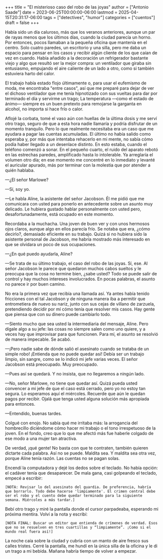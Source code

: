 +++
title = "El misterioso caso del robo de las joyas"
author = ["Antonio Saade"]
date = 2023-06-25T00:00:00-06:00
lastmod = 2025-04-15T20:31:17-06:00
tags = ["detectives", "humor"]
categories = ["cuentos"]
draft = false
+++

Había sido un día caluroso, más que los veranos anteriores, aunque un par de rayas menos que los últimos días, cuando la ciudad parecía un horno. Por entonces, pocos llamaban a la pequeña oficina que mantenía en el centro. Solo cuatro paredes, un escritorio y una silla, pero me daba un espacio para pensar en los casos y recibir algún cliente de los que caían de vez en cuando. Había añadido a la decoración un refrigerador bastante viejo y algo que resultó ser la mejor compra: un ventilador que giraba sin entusiasmo, empujando el aire caliente de un lado a otro, como si también estuviera harto del calor.

El trabajo había estado flojo últimamente o, para usar el eufemismo de moda, me encontraba "entre casos", así que me preparé para dejar de ver el dichoso ventilador que me tenía hipnotizado con sus vueltas para dar por terminado el día y servirme un trago; La temperatura —como el estado de ánimo— siempre es un buen pretexto para remojarse la garganta en alcohol, no importa si hace frío o calor.

Aflojé la corbata, tomé el vaso aún con huellas de la última dosis y me serví otro trago, seguro de que a esta hora nadie llamaría y podría disfrutar de un momento tranquilo. Pero lo que realmente necesitaba era un caso que me ayudara a pagar las cuentas acumuladas. El último no había salido como esperaba y, por más que intentaba rehacerlo en mi mente, no sabía cómo podía haber llegado a un desenlace distinto. En esto estaba, cuando el teléfono comenzó a sonar. En el pequeño cuarto, el ruido del aparato rebotó en las estrechas paredes, amplificado hasta lo intolerable. Ya arreglaría el volumen otro día; en ese momento me concentré en lo inmediato y levanté el auricular apurado, más por terminar con la molestia que por atender a quién hablaba.

—¿El señor Marlowe?

—Sí, soy yo.

—Le habla Aline, la asistente del señor Jacobson. Él me pidió que me comunicara con usted para ponerlo en antecedente sobre un asunto muy delicado. Le hubiera gustado hablar personalmente con usted pero, desafortunadamente, está ocupado en este momento.

Recordaba a la muchacha. Una joven de buen ver y con unos hermosos ojos claros, aunque algo en ellos parecía frío. Se notaba que era, ¿cómo decirlo?, demasiado eficiente en su trabajo. Quizá si no hubiera sido la asistente personal de Jacobson, me habría mostrado más interesado en que se olvidara un poco de sus ocupaciones.

—¿En qué puedo ayudarla, Aline?

—Se trata de su último trabajo, el caso del robo de las joyas. Sí, ese. Al señor Jacobson le parece que quedaron muchos cabos sueltos y le preocupa que la cosa no termine bien, ¿sabe usted? Todo se puede salir de control y hay muchos intereses involucrados. En pocas palabras, el asunto no parece ir por buen camino.

No era la primera vez que recibía una llamada así. Ya antes había tenido fricciones con el tal Jacobson y de ninguna manera iba a permitir que entrometiera de nuevo su nariz, junto con sus cejas de villano de zarzuela, pretendiendo decidir por mí cómo tenía que resolver mis casos. Hay gente que piensa que con su dinero puede cambiarlo todo.

—Siento mucho que sea usted la intermediaria del mensaje, Aline. Pero dígale algo a su jefe: las cosas no siempre salen como uno quiere, y a veces hay que improvisar para que funcionen. Para mí, el asunto se resolvió de manera impecable. Se acabó.

—¡Pero nadie sabe de dónde salió el asesinato cuando se trataba de un simple robo! ¡Entienda que no puede quedar así! Debía ser un trabajo limpio, sin sangre, como se lo indicó mi jefe varias veces. El señor Jacobson está preocupado. Muy preocupado.

—Pues así se quedará. Y no insista, que no llegaremos a ningún lado.

—No, señor Marlowe, no tiene que quedar así. Quizá pueda usted convencer a mi jefe de que el caso está cerrado, pero yo no estoy tan segura. Lo esperamos aquí el miércoles. Recuerde que aún le quedan pagos por recibir. Ojalá que tenga usted alguna solución más apropiada para entonces.

—Entendido, buenas tardes.

Colgué con enojo. No sabía qué me irritaba más: la arrogancia del hombrecillo diciéndome cómo hacer mi trabajo o el tono irrespetuoso de la joven. En el fondo, creo que lo que me afectó más fue haberle colgado de ese modo a una mujer tan atractiva.

De verdad, ¡qué gente! No basta con que te contraten, también quieren dictarte cada palabra. Así no se puede. Maldita sea. Y maldita sea otra vez, porque Aline tenía razón. Las cuentas no se pagan solas.

Encendí la computadora y dejé los dedos sobre el teclado. No había opción: el cadáver tenía que desaparecer. De mala gana, casi golpeando el teclado, empecé a escribir:

`[NOTA: Revisar lo del asesinato del guardia. De preferencia, habría que borrarlo. Todo debe hacerse 'limpiamente'. El crimen central debe ser el robo y el cuento debe quedar terminado para la siguiente semana. Miércoles a más tardar.]`

Bebí otro trago y miré la pantalla donde el cursor parpadeaba, esperando mi próxima mentira. Volví a la nota y escribí:

`[NOTA FINAL: Buscar un editor que entienda de crímenes de verdad. Esos que no se resuelven en tres cuartillas y “limpiamente”. ¡Como si el mundo real fuera así!]`

La noche caía sobre la ciudad y cubría con un manto de aire fresco sus calles tristes. Cerré la pantalla, me hundí en la única silla de la oficina y le di un trago a mi bebida. Mañana habría tiempo de volver a empezar.

